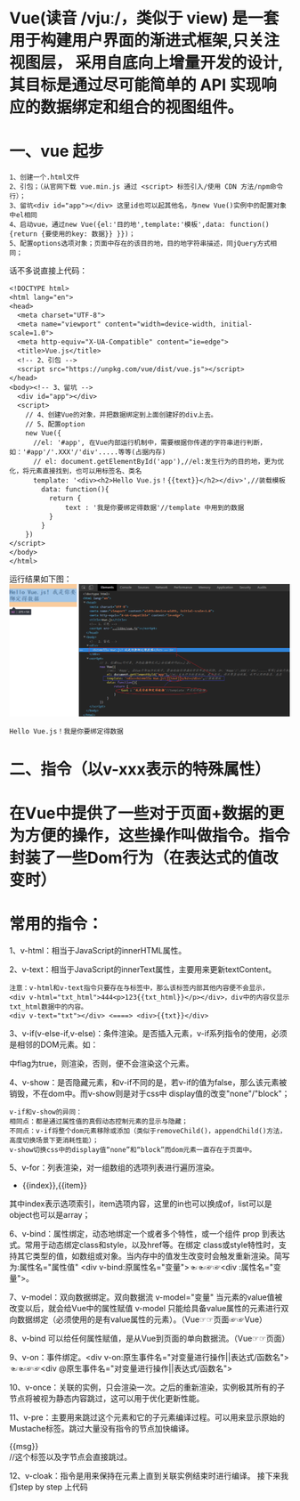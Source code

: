 # Vue(读音 /vjuː/，类似于 view) 是一套用于构建用户界面的渐进式框架,只关注视图层， 采用自底向上增量开发的设计,其目标是通过尽可能简单的 API 实现响应的数据绑定和组合的视图组件。
# 一、vue 起步
    1、创建一个.html文件
    2、引包；（从官网下载 vue.min.js 通过 <script> 标签引入/使用 CDN 方法/npm命令行）；
    3、留坑<div id="app"></div> 这里id也可以起其他名，与new Vue()实例中的配置对象中el相同
    4、启动vue，通过new Vue({el:'目的地',template:'模板',data: function(){return {要使用的key: 数据}} }})；
    5、配置options选项对象；页面中存在的该目的地，目的地字符串描述，同jQuery方式相同；
话不多说直接上代码：

    <!DOCTYPE html>
    <html lang="en">
    <head>
      <meta charset="UTF-8">
      <meta name="viewport" content="width=device-width, initial-scale=1.0">
      <meta http-equiv="X-UA-Compatible" content="ie=edge">
      <title>Vue.js</title>
      <!-- 2、引包 -->
      <script src="https://unpkg.com/vue/dist/vue.js"></script>
    </head>
    <body><!-- 3、留坑 -->
      <div id="app"></div>
      <script>
        // 4、创建Vue的对象，并把数据绑定到上面创建好的div上去。
        // 5、配置option
        new Vue({
          //el: '#app', 在Vue内部运行机制中，需要根据你传递的字符串进行判断，如：'#app'/'.XXX'/'div'.....等等(占据内存)
          // el: document.getElementById('app'),//el:发生行为的目的地，更为优化，将元素直接找到，也可以用标签名、类名
          template: '<div><h2>Hello Vue.js！{{text}}</h2></div>',//装载模板
            data: function(){
              return {
                  text : '我是你要绑定得数据'//template 中用到的数据
              }
            }
        })
    </script>
    </body>
    </html> 
 运行结果如下图：
 <img src="https://github.com/sophianbj/Vue.js-learning/blob/master/asset/1-1.png" alt="运行结果">   
        
    Hello Vue.js！我是你要绑定得数据

# 二、指令（以v-xxx表示的特殊属性）
# 在Vue中提供了一些对于页面+数据的更为方便的操作，这些操作叫做指令。指令封装了一些Dom行为（在表达式的值改变时）

# 常用的指令：
1、v-html：相当于JavaScript的innerHTML属性。

2、v-text：相当于JavaScript的innerText属性，主要用来更新textContent。
    
    注意：v-html和v-text指令只要存在与标签中，那么该标签内部其他内容便不会显示，
    <div v-html="txt_html">444<p>123{{txt_html}}</p></div>，div中的内容仅显示txt_html数据中的内容。
    <div v-text="txt"></div> <====> <div>{{txt}}</div>

3、v-if(v-else-if,v-else)：条件渲染。是否插入元素，v-if系列指令的使用，必须是相邻的DOM元素。如：<div v-if="flag"></div>中flag为true，则渲染，否则，便不会渲染这个元素。

4、v-show：是否隐藏元素，和v-if不同的是，若v-if的值为false，那么该元素被销毁，不在dom中。而v-show则是对于css中         display值的改变"none"/"block"；

    v-if和v-show的异同：
    相同点：都是通过属性值的真假动态控制元素的显示与隐藏；
    不同点：v-if将整个dom元素移除或添加（类似于removeChild()，appendChild()方法，高度切换场景下更消耗性能）；
    v-show切换css中的display值“none”和“block”而dom元素一直存在于页面中。
5、v-for：列表渲染，对一组数组的选项列表进行遍历渲染。<ul><li v-for="(item,index) in list">{{index}},{{item}}</li></ul>其中index表示选项索引，item选项内容，这里的in也可以换成of，list可以是object也可以是array；

6、v-bind：属性绑定，动态地绑定一个或者多个特性，或一个组件 prop 到表达式。常用于动态绑定class和style，以及href等。在绑定 class或style特性时，支持其它类型的值，如数组或对象。当内存中的值发生改变时会触发重新渲染。简写为:属性名="属性值" <div v-bind:原属性名="变量"></div>☜☜☞☞<div :属性名="变量"></div>。

7、v-model：双向数据绑定。双向数据流 v-model="变量" 当元素的value值被改变以后，就会给Vue中的属性赋值
   v-model 只能给具备value属性的元素进行双向数据绑定（必须使用的是有value属性的元素）。（Vue☞☞页面☞☞Vue）
   
8、v-bind 可以给任何属性赋值，是从Vue到页面的单向数据流。（Vue☞☞页面）

9、v-on：事件绑定。<div v-on:原生事件名="对变量进行操作||表达式/函数名"></div>☜☜☞☞<div @原生事件名="对变量进行操作||表达式/函数名"></div>

10、v-once：关联的实例，只会渲染一次。之后的重新渲染，实例极其所有的子节点将被视为静态内容跳过，这可以用于优化更新性能。

11、v-pre：主要用来跳过这个元素和它的子元素编译过程。可以用来显示原始的Mustache标签。跳过大量没有指令的节点加快编译。<div v-pre>{{msg}}</div>//这个标签以及字节点会直接跳过。

12、v-cloak：指令是用来保持在元素上直到关联实例结束时进行编译。
接下来我们step by step 上代码
